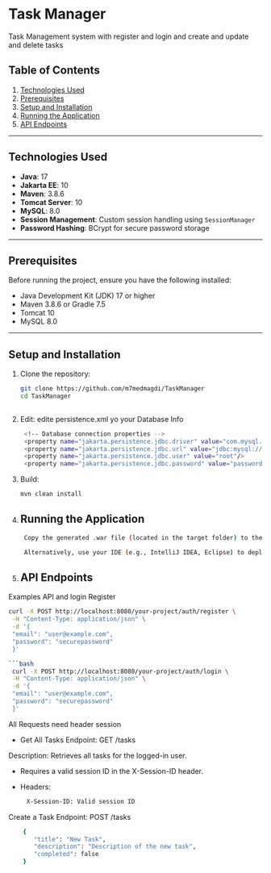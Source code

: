 # Task Manager

Task Management system with register and login and create and update and delete tasks
## Table of Contents
1. [Technologies Used](#technologies-used)
2. [Prerequisites](#prerequisites)
3. [Setup and Installation](#setup-and-installation)
4. [Running the Application](#running-the-application)
5. [API Endpoints](#api-endpoints)


---

## Technologies Used
- **Java**: 17
- **Jakarta EE**: 10
- **Maven**: 3.8.6
- **Tomcat Server**: 10
- **MySQL**: 8.0
- **Session Management**: Custom session handling using `SessionManager`
- **Password Hashing**: BCrypt for secure password storage

---

## Prerequisites
Before running the project, ensure you have the following installed:
- Java Development Kit (JDK) 17 or higher
- Maven 3.8.6 or Gradle 7.5
- Tomcat 10
- MySQL 8.0

---

## Setup and Installation
1. Clone the repository:
   ```bash
   git clone https://github.com/m7medmagdi/TaskManager
   cd TaskManager
  
   
2. Edit:  edite persistence.xml yo your Database Info
   ```bash
    <!-- Database connection properties -->
    <property name="jakarta.persistence.jdbc.driver" value="com.mysql.cj.jdbc.Driver"/>
    <property name="jakarta.persistence.jdbc.url" value="jdbc:mysql://localhost:3306/yourDBname"/>
    <property name="jakarta.persistence.jdbc.user" value="root"/>
    <property name="jakarta.persistence.jdbc.password" value="password"/>

3. Build:
   ```bash
   mvn clean install
4. ## Running the Application
   ```bash
    Copy the generated .war file (located in the target folder) to the webapps directory of your Apache Tomcat installation.

    Alternatively, use your IDE (e.g., IntelliJ IDEA, Eclipse) to deploy the project directly to Tomcat

5. ## API Endpoints
Examples API and login
    Register
   ```bash
   curl -X POST http://localhost:8080/your-project/auth/register \
    -H "Content-Type: application/json" \
    -d '{
    "email": "user@example.com",
    "password": "securepassword"
    }'
   
```bash
    curl -X POST http://localhost:8080/your-project/auth/login \
    -H "Content-Type: application/json" \
    -d '{
    "email": "user@example.com",
    "password": "securepassword"
    }'
```

All Requests need header session 
- Get All Tasks
Endpoint: GET /tasks

Description: Retrieves all tasks for the logged-in user.
- Requires a valid session ID in the X-Session-ID header.

- Headers:
```bash
     X-Session-ID: Valid session ID
```
Create a Task
Endpoint: POST /tasks

```bash
    {
       "title": "New Task",
       "description": "Description of the new task",
       "completed": false
    }
```
